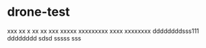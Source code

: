 # drone-test


xxx
xx
x
xx
xx
xxx
xxxxx
xxxxxxxxx
xxxx
xxxxxxxx
ddddddddsss111
dddddddd
sdsd
sssss
sss
